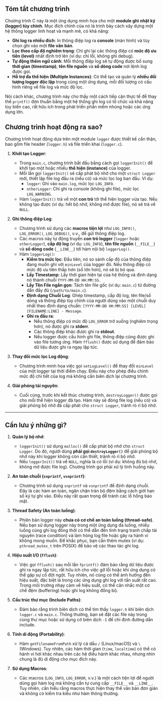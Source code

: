 ## Tóm tắt chương trình

Chương trình C này là một ứng dụng minh họa cho một **module ghi nhật ký (logger) tùy chỉnh**. Mục đích chính của nó là trình bày cách xây dựng một hệ thống logger linh hoạt và mạnh mẽ, có khả năng:

* **Ghi log ra nhiều đích**: In thông điệp log ra **console** (màn hình) và tùy chọn ghi vào một **file văn bản**.
* **Lọc theo cấp độ nghiêm trọng**: Chỉ ghi lại các thông điệp có **mức độ ưu tiên (level)** nhất định trở lên (ví dụ: chỉ lỗi, không ghi debug).
* **Tự động thêm ngữ cảnh**: Mỗi thông điệp log sẽ tự động được bổ sung **thời gian (timestamp)**, **tên file nguồn** và **số dòng code** nơi lệnh log được gọi.
* **Hỗ trợ đa thể hiện (Multiple Instances)**: Có thể tạo và quản lý **nhiều đối tượng logger độc lập** trong cùng một ứng dụng, mỗi đối tượng có cấu hình riêng về file log và mức độ lọc.

Nói cách khác, chương trình này cho thấy một cách tiếp cận thực tế để thay thế `printf()` đơn thuần bằng một hệ thống ghi log có tổ chức và khả năng tùy biến cao, rất hữu ích trong phát triển phần mềm nhúng hoặc các ứng dụng lớn.

## Chương trình hoạt động ra sao?

Chương trình hoạt động dựa trên một module `logger` được thiết kế cẩn thận, bao gồm file header (`logger.h`) và file triển khai (`logger.c`).

1.  **Khởi tạo Logger**:
    * Trong `main.c`, chương trình bắt đầu bằng cách gọi `loggerInit()` để khởi tạo một hoặc nhiều **thể hiện (instance)** của logger.
    * Mỗi lần gọi `loggerInit()` sẽ cấp phát bộ nhớ cho một `struct Logger` mới, thiết lập file log đầu ra (nếu có) và mức lọc log ban đầu. Ví dụ:
        * `logger`: Ghi vào `main.log`, mức lọc `LOG_INFO`.
        * `otherLogger`: Chỉ ghi ra console (không ghi file), mức lọc `LOG_WARNING`.
    * Hàm `loggerInit()` trả về một **con trỏ** tới thể hiện logger vừa tạo. Nếu không tạo được (ví dụ: hết bộ nhớ, không mở được file), nó sẽ trả về `NULL`.

2.  **Ghi thông điệp Log**:
    * Chương trình sử dụng các **macros tiện lợi** như `LOG_INFO()`, `LOG_ERROR()`, `LOG_DEBUG()`, v.v., để gửi thông điệp log.
    * Các macros này tự động truyền **con trỏ logger** (`logger` hoặc `otherLogger`), **cấp độ log** (ví dụ: `LOG_INFO`), **tên file nguồn** (`__FILE__`) và **số dòng code** (`__LINE__`) tới hàm nội bộ `loggerLog()`.
    * Hàm `loggerLog()`:
        * **Kiểm tra mức lọc**: Đầu tiên, nó so sánh cấp độ của thông điệp đang muốn ghi với `minLevel` của logger đó. Nếu thông điệp có mức độ ưu tiên thấp hơn (số lớn hơn), nó sẽ bị bỏ qua.
        * **Lấy Timestamp**: Lấy thời gian hiện tại của hệ thống và định dạng nó thành chuỗi `YYYY-MM-DD HH:MM:SS`.
        * **Lấy Tên File ngắn gọn**: Tách tên file gốc (ví dụ: `main.c`) từ đường dẫn đầy đủ (`/path/to/main.c`).
        * **Định dạng Chuỗi Log**: Ghép timestamp, cấp độ log, tên file/số dòng và thông điệp tùy chỉnh của người dùng vào một chuỗi duy nhất theo định dạng chuẩn: `[YYYY-MM-DD HH:MM:SS] [LEVEL] [FILENAME:LINE] - Message`.
        * **Ghi ra đầu ra**:
            * Nếu thông điệp có mức độ `LOG_ERROR` trở xuống (nghiêm trọng hơn), nó được ghi ra **stderr**.
            * Các thông điệp khác được ghi ra **stdout**.
            * Nếu logger được cấu hình ghi file, thông điệp cũng được ghi vào file tương ứng. Hàm `fflush()` được sử dụng để đảm bảo dữ liệu được ghi ra ngay lập tức.

3.  **Thay đổi mức lọc Log động**:
    * Chương trình minh họa việc gọi `setLogLevel()` để thay đổi `minLevel` của một logger tại thời điểm chạy. Điều này cho phép điều chỉnh mức độ chi tiết của log mà không cần biên dịch lại chương trình.

4.  **Giải phóng tài nguyên**:
    * Cuối cùng, trước khi kết thúc chương trình, `destroyLogger()` được gọi cho mỗi thể hiện logger đã tạo. Hàm này sẽ đóng file log (nếu có) và giải phóng bộ nhớ đã cấp phát cho `struct Logger`, tránh rò rỉ bộ nhớ.

---

## Cần lưu ý những gì?

1.  **Quản lý bộ nhớ**:
    * `loggerInit()` sử dụng `malloc()` để cấp phát bộ nhớ cho `struct Logger`. Do đó, người dùng **phải gọi `destroyLogger()`** để giải phóng bộ nhớ này khi logger không còn cần thiết, tránh rò rỉ bộ nhớ.
    * Nếu `loggerInit()` trả về `NULL`, nghĩa là có lỗi (ví dụ: không đủ bộ nhớ, không mở được file log). Chương trình gọi phải xử lý tình huống này.

2.  **An toàn chuỗi (`snprintf`, `vsnprintf`)**:
    * Chương trình sử dụng `snprintf` và `vsnprintf` để định dạng chuỗi. Đây là các hàm an toàn, ngăn chặn tràn bộ đệm bằng cách giới hạn số ký tự ghi vào. Điều này rất quan trọng để tránh các lỗ hổng bảo mật.

3.  **Thread Safety (An toàn luồng)**:
    * Phiên bản logger này **chưa có cơ chế an toàn luồng (thread-safe)**. Nếu bạn sử dụng logger này trong một ứng dụng đa luồng, nhiều luồng cùng ghi log đồng thời có thể dẫn đến tình trạng tranh chấp tài nguyên (race condition) và làm hỏng log file hoặc gây ra hành vi không mong muốn. Để khắc phục, bạn cần thêm mutex (ví dụ: `pthread_mutex_t` trên POSIX) để bảo vệ các thao tác ghi log.

4.  **Hiệu suất I/O (`fflush`)**:
    * Việc gọi `fflush()` sau mỗi lần `fprintf()` đảm bảo rằng dữ liệu được ghi ra ngay lập tức, rất hữu ích cho việc gỡ lỗi hoặc khi ứng dụng có thể gặp sự cố đột ngột. Tuy nhiên, nó cũng có thể ảnh hưởng đến hiệu suất, đặc biệt là trong các ứng dụng ghi log với tần suất rất cao. Trong môi trường nhạy cảm về hiệu suất, có thể cân nhắc một cơ chế đệm (buffering) hoặc ghi log không đồng bộ.

5.  **Cấu trúc thư mục (Include Paths)**:
    * Đảm bảo rằng trình biên dịch có thể tìm thấy `logger.h` khi biên dịch `logger.c` và `main.c`. Thông thường, bạn sẽ đặt các file này trong cùng thư mục hoặc sử dụng cờ biên dịch `-I` để chỉ định đường dẫn include.

6.  **Tính di động (Portability)**:
    * Hàm `getFilenameFromPath` xử lý cả dấu `/` (Linux/macOS) và `\` (Windows). Tuy nhiên, các hàm thời gian (`time`, `localtime`) có thể có hành vi hơi khác nhau trên các hệ điều hành khác nhau, nhưng nhìn chung là đủ di động cho mục đích này.

7.  **Sử dụng Macros**:
    * Các macros (`LOG_INFO`, `LOG_ERROR`, v.v.) là một cách tiện lợi để người dùng gọi hàm log mà không cần tự cung cấp `__FILE__` và `__LINE__`. Tuy nhiên, cần hiểu rằng macros thực hiện thay thế văn bản đơn giản và không có kiểm tra kiểu như hàm thông thường.